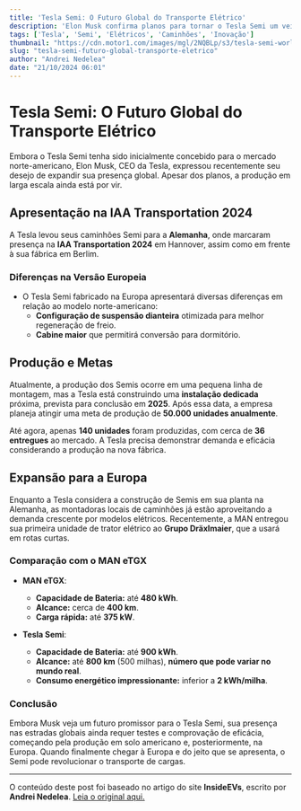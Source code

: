 ```yaml
---
title: 'Tesla Semi: O Futuro Global do Transporte Elétrico'
description: 'Elon Musk confirma planos para tornar o Tesla Semi um veículo global após lançamento inicial nos EUA.'
tags: ['Tesla', 'Semi', 'Elétricos', 'Caminhões', 'Inovação']
thumbnail: "https://cdn.motor1.com/images/mgl/2NQBLp/s3/tesla-semi-worlwide.jpg"
slug: "tesla-semi-futuro-global-transporte-eletrico"
author: "Andrei Nedelea"
date: "21/10/2024 06:01"
---
```


# Tesla Semi: O Futuro Global do Transporte Elétrico

Embora o Tesla Semi tenha sido inicialmente concebido para o mercado norte-americano, Elon Musk, CEO da Tesla, expressou recentemente seu desejo de expandir sua presença global. Apesar dos planos, a produção em larga escala ainda está por vir.

## Apresentação na IAA Transportation 2024

A Tesla levou seus caminhões Semi para a **Alemanha**, onde marcaram presença na **IAA Transportation 2024** em Hannover, assim como em frente à sua fábrica em Berlim. 

### Diferenças na Versão Europeia
- O Tesla Semi fabricado na Europa apresentará diversas diferenças em relação ao modelo norte-americano:
  - **Configuração de suspensão dianteira** otimizada para melhor regeneração de freio.
  - **Cabine maior** que permitirá conversão para dormitório.

## Produção e Metas
Atualmente, a produção dos Semis ocorre em uma pequena linha de montagem, mas a Tesla está construindo uma **instalação dedicada** próxima, prevista para conclusão em **2025**. Após essa data, a empresa planeja atingir uma meta de produção de **50.000 unidades anualmente**.

Até agora, apenas **140 unidades** foram produzidas, com cerca de **36 entregues** ao mercado. A Tesla precisa demonstrar demanda e eficácia considerando a produção na nova fábrica.

## Expansão para a Europa
Enquanto a Tesla considera a construção de Semis em sua planta na Alemanha, as montadoras locais de caminhões já estão aproveitando a demanda crescente por modelos elétricos. Recentemente, a MAN entregou sua primeira unidade de trator elétrico ao **Grupo Dräxlmaier**, que a usará em rotas curtas.

### Comparação com o MAN eTGX
- **MAN eTGX**:
  - **Capacidade de Bateria:** até **480 kWh**.
  - **Alcance:** cerca de **400 km**.
  - **Carga rápida:** até **375 kW**.

- **Tesla Semi**:
  - **Capacidade de Bateria:** até **900 kWh**.
  - **Alcance:** até **800 km** (500 milhas), **número que pode variar no mundo real**. 
  - **Consumo energético impressionante:** inferior a **2 kWh/milha**.

### Conclusão
Embora Musk veja um futuro promissor para o Tesla Semi, sua presença nas estradas globais ainda requer testes e comprovação de eficácia, começando pela produção em solo americano e, posteriormente, na Europa. Quando finalmente chegar à Europa e do jeito que se apresenta, o Semi pode revolucionar o transporte de cargas.

---
O conteúdo deste post foi baseado no artigo do site **InsideEVs**, escrito por **Andrei Nedelea**. [Leia o original aqui.](https://insideevs.com/news/737950/tesla-semi-truck-available-worldwide/)
